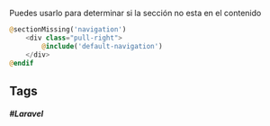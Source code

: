 Puedes usarlo para determinar si la sección no esta en el contenido

```php
@sectionMissing('navigation')
    <div class="pull-right">
        @include('default-navigation')
    </div>
@endif
```

## Tags

##### #Laravel